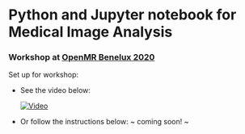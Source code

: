 # Python and Jupyter notebook for Medical Image Analysis

### Workshop at [OpenMR Benelux 2020](https://openmrbenelux.github.io/page-openmrb-2020/)


Set up for workshop: 

- See the video below: 


  [![Video](https://img.youtube.com/vi/UNFvChDn6mk/0.jpg)](https://youtu.be/UNFvChDn6mk)
  
- Or follow the instructions below: 
  ~ coming soon! ~
